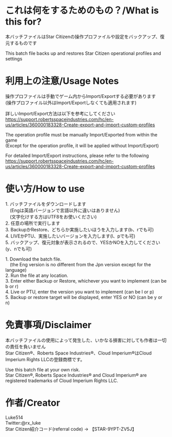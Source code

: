 # これは何をするためのもの？/What is this for?
本バッチファイルはStar Citizenの操作プロファイルや設定をバックアップ、復元するものです  
  
This batch file backs up and restores Star Citizen operational profiles and settings  
  
# 利用上の注意/Usage Notes
操作プロファイルは手動でゲーム内からImport/Exportする必要があります  
(操作プロファイル以外はImport/Exportしなくても適用されます)  
  
詳しいImport/Export方法は以下を参考にしてください  
https://support.robertsspaceindustries.com/hc/en-us/articles/360000183328-Create-export-and-import-custom-profiles  
  
The operation profile must be manually Import/Exported from within the game  
(Except for the operation profile, it will be applied without Import/Export)  
  
For detailed Import/Export instructions, please refer to the following  
https://support.robertsspaceindustries.com/hc/en-us/articles/360000183328-Create-export-and-import-custom-profiles  
  
# 使い方/How to use
1.&nbsp;バッチファイルをダウンロードします  
&emsp;(Engは英語バージョンで言語以外に違いはありません)  
&emsp;(文字化けする方はUTF8をお使いください)  
2.&nbsp;任意の場所で実行します  
3.&nbsp;BackupかRestore、どちらか実施したいほうを入力します(b、rでも可)  
4.&nbsp;LIVEかPTU、実施したいバージョンを入力します(l、pでも可)  
5.&nbsp;バックアップ、復元対象が表示されるので、YESかNOを入力してください(y、nでも可)  
  
1.&nbsp;Download the batch file.  
&emsp;(the Eng version is no different from the Jpn version except for the language)  
2.&nbsp;Run the file at any location.  
3.&nbsp;Enter either Backup or Restore, whichever you want to implement (can be b or r)  
4.&nbsp;Live or PTU, enter the version you want to implement (can be l or p)  
5.&nbsp;Backup or restore target will be displayed, enter YES or NO (can be y or n)  

# 免責事項/Disclaimer
本バッチファイルの使用によって発生した、いかなる損害に対しても作者は一切の責任を負いません  
Star Citizen®、Roberts Space Industries®、Cloud Imperium®はCloud Imperium Rights LLCの登録商標です。  
  
Use this batch file at your own risk.  
Star Citizen®, Roberts Space Industries® and Cloud Imperium® are registered trademarks of Cloud Imperium Rights LLC.  

# 作者/Creator
Luke514  
Twitter:@rx_luke  
Star Citizen紹介コード(referral code) → 【STAR-9YPT-ZV5J】
